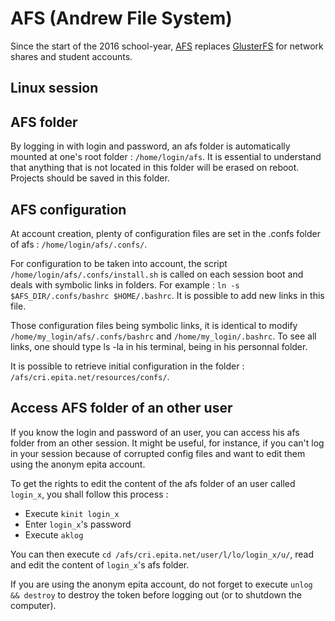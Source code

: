 # AFS (Andrew File System)

Since the start of the 2016 school-year, [AFS](https://www.openafs.org/)  replaces [GlusterFS](https://www.gluster.org) for network shares and student accounts.

## Linux session

## AFS folder

By logging in with login and password, an afs folder is automatically mounted at one's root folder : `/home/login/afs`. It is essential to understand that anything that is not located in this folder will be erased on reboot. Projects should be saved in this folder.

## AFS configuration

At account creation, plenty of configuration files are set in the .confs folder of afs : `/home/login/afs/.confs/`.

For configuration to be taken into account, the script `/home/login/afs/.confs/install.sh` is called on each session boot and deals with symbolic links in folders. For example : `ln -s $AFS_DIR/.confs/bashrc $HOME/.bashrc`. It is possible to add new links in this file.

Those configuration files being symbolic links, it is identical to modify `/home/my_login/afs/.confs/bashrc` and `/home/my_login/.bashrc`. To see all links, one should type ls -la in his terminal, being in his personnal folder.

It is possible to retrieve initial configuration in the folder : `/afs/cri.epita.net/resources/confs/`.

## Access AFS folder of an other user

If you know the login and password of an user, you can access his afs folder from an other session. It might be useful, for instance, if you can't log in your session because of corrupted config files and want to edit them using the anonym epita account.

To get the rights to edit the content of the afs folder of an user called `login_x`, you shall follow this process :

 * Execute `kinit login_x`
 * Enter `login_x`'s password
 * Execute `aklog`

You can then execute `cd /afs/cri.epita.net/user/l/lo/login_x/u/`, read and edit the content of `login_x`'s afs folder.

If you are using the anonym epita account, do not forget to execute `unlog && destroy` to destroy the token before logging out (or to shutdown the computer).
